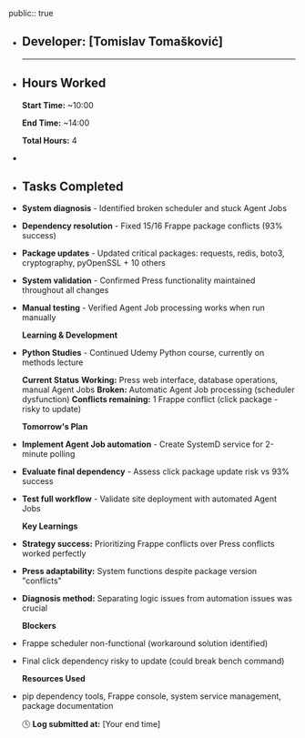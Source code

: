 public:: true

- ## Developer: [Tomislav Tomašković]
  
  ---
- ## **Hours Worked**
  
  **Start Time:** ~10:00
  
  **End Time:** ~14:00
  
  **Total Hours:** 4
-
- ## **Tasks Completed**
- **System diagnosis** - Identified broken scheduler and stuck Agent Jobs
- **Dependency resolution** - Fixed 15/16 Frappe package conflicts (93% success)
- **Package updates** - Updated critical packages: requests, redis, boto3, cryptography, pyOpenSSL + 10 others
- **System validation** - Confirmed Press functionality maintained throughout all changes
- **Manual testing** - Verified Agent Job processing works when run manually
  
  **Learning & Development**
- **Python Studies** - Continued Udemy Python course, currently on methods lecture
  
  **Current Status**
  **Working:** Press web interface, database operations, manual Agent Jobs
  **Broken:** Automatic Agent Job processing (scheduler dysfunction)
  **Conflicts remaining:** 1 Frappe conflict (click package - risky to update)
  
  **Tomorrow's Plan**
- **Implement Agent Job automation** - Create SystemD service for 2-minute polling
- **Evaluate final dependency** - Assess click package update risk vs 93% success
- **Test full workflow** - Validate site deployment with automated Agent Jobs
  
  **Key Learnings**
- **Strategy success:** Prioritizing Frappe conflicts over Press conflicts worked perfectly
- **Press adaptability:** System functions despite package version "conflicts"
- **Diagnosis method:** Separating logic issues from automation issues was crucial
  
  **Blockers**
- Frappe scheduler non-functional (workaround solution identified)
- Final click dependency risky to update (could break bench command)
  
  **Resources Used**
- pip dependency tools, Frappe console, system service management, package documentation
  
  🕓 **Log submitted at:** [Your end time]